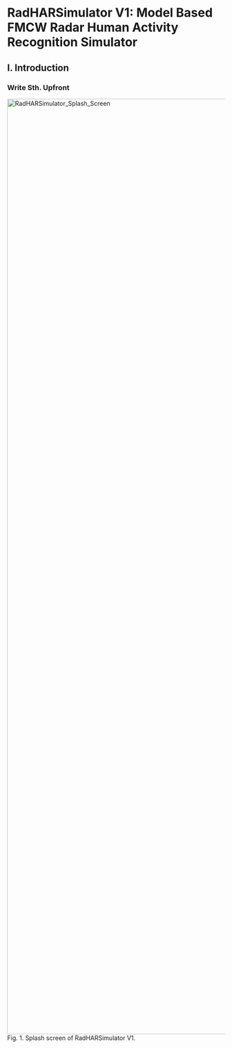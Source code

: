 # RadHARSimulator V1: Model Based FMCW Radar Human Activity Recognition Simulator

## I. Introduction

### Write Sth. Upfront

<img width="2160" height="2160" alt="RadHARSimulator_Splash_Screen" src="https://github.com/user-attachments/assets/3eaab6ec-d5e6-4721-b7f1-c3c9d8724483" />
Fig. 1. Splash screen of RadHARSimulator V1.

